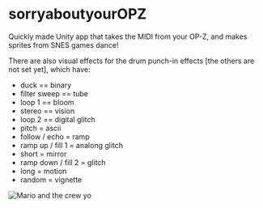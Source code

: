 # sorryaboutyourOPZ

Quickly made Unity app that takes the MIDI from your OP-Z, and makes sprites from SNES games dance!

There are also visual effects for the drum punch-in effects [the others are not set yet], which have:
* duck == binary
* filter sweep == tube
* loop 1 == bloom
* stereo == vision
* loop 2 == digital glitch
* pitch = ascii
* follow / echo = ramp
* ramp up / fill 1 = analong glitch
* short = mirror
* ramp down / fill 2 = glitch
* long = motion
* random = vignette

![Mario and the crew yo](https://i.imgur.com/m9sr6f8.png)
